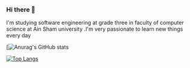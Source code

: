 ### Hi there 👋
<!-- <p>I'm software engineering student at level three .</p> -->
I'm studying software engineering at grade three in faculty of computer science at Ain Sham university .I'm very passionate to learn new things every day

[![Anurag's GitHub stats](https://github-readme-stats.vercel.app/api?username=salahashraf253&theme=radical&show_icons=true)

[![Top Langs](https://github-readme-stats.vercel.app/api/top-langs/?username=salahashraf253&theme=radical&langs_count=7&hide=xslt)](https://github.com/anuraghazra/github-readme-stats)



